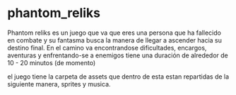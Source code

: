 # phantom_reliks

Phantom reliks es un juego que va que eres una persona que ha fallecido en combate y su fantasma busca la manera de llegar a ascender hacia su destino final.
En el camino va encontrandose dificultades, encargos, aventuras y enfrentando-se a enemigos
tiene una duración de alrededor de 10 - 20 minutos (de momento)

el juego tiene la carpeta de assets que dentro de esta estan repartidas de la siguiente manera, sprites y musica.

